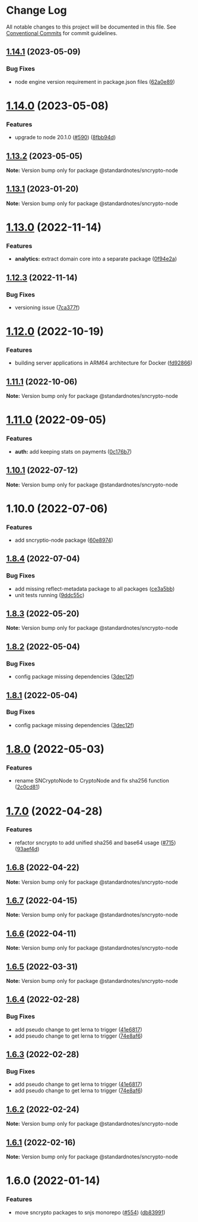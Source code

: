 # Change Log

All notable changes to this project will be documented in this file.
See [Conventional Commits](https://conventionalcommits.org) for commit guidelines.

## [1.14.1](https://github.com/standardnotes/server/compare/@standardnotes/sncrypto-node@1.14.0...@standardnotes/sncrypto-node@1.14.1) (2023-05-09)

### Bug Fixes

* node engine version requirement in package.json files ([62a0e89](https://github.com/standardnotes/server/commit/62a0e89748ab306566c4aa10b9dc0385fb0f1684))

# [1.14.0](https://github.com/standardnotes/server/compare/@standardnotes/sncrypto-node@1.13.2...@standardnotes/sncrypto-node@1.14.0) (2023-05-08)

### Features

* upgrade to node 20.1.0 ([#590](https://github.com/standardnotes/server/issues/590)) ([8fbb94d](https://github.com/standardnotes/server/commit/8fbb94d15ab664cca775ec71d51db465547c35ee))

## [1.13.2](https://github.com/standardnotes/server/compare/@standardnotes/sncrypto-node@1.13.1...@standardnotes/sncrypto-node@1.13.2) (2023-05-05)

**Note:** Version bump only for package @standardnotes/sncrypto-node

## [1.13.1](https://github.com/standardnotes/server/compare/@standardnotes/sncrypto-node@1.13.0...@standardnotes/sncrypto-node@1.13.1) (2023-01-20)

**Note:** Version bump only for package @standardnotes/sncrypto-node

# [1.13.0](https://github.com/standardnotes/server/compare/@standardnotes/sncrypto-node@1.12.3...@standardnotes/sncrypto-node@1.13.0) (2022-11-14)

### Features

* **analytics:** extract domain core into a separate package ([0f94e2a](https://github.com/standardnotes/server/commit/0f94e2ad0c8927733eac31f130cbe649dce765f9))

## [1.12.3](https://github.com/standardnotes/server/compare/@standardnotes/sncrypto-node@1.12.0...@standardnotes/sncrypto-node@1.12.3) (2022-11-14)

### Bug Fixes

* versioning issue ([7ca377f](https://github.com/standardnotes/server/commit/7ca377f1b889379e6a43a66c0134bf266763516d))

# [1.12.0](https://github.com/standardnotes/server/compare/@standardnotes/sncrypto-node@1.11.1...@standardnotes/sncrypto-node@1.12.0) (2022-10-19)

### Features

* building server applications in ARM64 architecture for Docker ([fd92866](https://github.com/standardnotes/server/commit/fd92866ba1a86b22769b23cc4c8387a83f87979a))

## [1.11.1](https://github.com/standardnotes/server/compare/@standardnotes/sncrypto-node@1.11.0...@standardnotes/sncrypto-node@1.11.1) (2022-10-06)

**Note:** Version bump only for package @standardnotes/sncrypto-node

# [1.11.0](https://github.com/standardnotes/server/compare/@standardnotes/sncrypto-node@1.10.1...@standardnotes/sncrypto-node@1.11.0) (2022-09-05)

### Features

* **auth:** add keeping stats on payments ([0c176b7](https://github.com/standardnotes/server/commit/0c176b70f8281e1e490224b9c7ab85f272a3d4e9))

## [1.10.1](https://github.com/standardnotes/server/compare/@standardnotes/sncrypto-node@1.10.0...@standardnotes/sncrypto-node@1.10.1) (2022-07-12)

**Note:** Version bump only for package @standardnotes/sncrypto-node

# 1.10.0 (2022-07-06)

### Features

* add sncryptio-node package ([60e8974](https://github.com/standardnotes/server/commit/60e8974580d498e7edf80813c32268a8bf7eda39))

## [1.8.4](https://github.com/standardnotes/snjs/compare/@standardnotes/sncrypto-node@1.8.3...@standardnotes/sncrypto-node@1.8.4) (2022-07-04)

### Bug Fixes

* add missing reflect-metadata package to all packages ([ce3a5bb](https://github.com/standardnotes/snjs/commit/ce3a5bbf3f1d2276ac4abc3eec3c6a44c8c3ba9b))
* unit tests running ([9ddc55c](https://github.com/standardnotes/snjs/commit/9ddc55c59c781e2bcc366304a6d0cc88d0e0865d))

## [1.8.3](https://github.com/standardnotes/snjs/compare/@standardnotes/sncrypto-node@1.8.2...@standardnotes/sncrypto-node@1.8.3) (2022-05-20)

**Note:** Version bump only for package @standardnotes/sncrypto-node

## [1.8.2](https://github.com/standardnotes/snjs/compare/@standardnotes/sncrypto-node@1.8.0...@standardnotes/sncrypto-node@1.8.2) (2022-05-04)

### Bug Fixes

* config package missing dependencies ([3dec12f](https://github.com/standardnotes/snjs/commit/3dec12fa4a83a8aed8419819eafb7c34795cb09f))

## [1.8.1](https://github.com/standardnotes/snjs/compare/@standardnotes/sncrypto-node@1.8.0...@standardnotes/sncrypto-node@1.8.1) (2022-05-04)

### Bug Fixes

* config package missing dependencies ([3dec12f](https://github.com/standardnotes/snjs/commit/3dec12fa4a83a8aed8419819eafb7c34795cb09f))

# [1.8.0](https://github.com/standardnotes/snjs/compare/@standardnotes/sncrypto-node@1.7.0...@standardnotes/sncrypto-node@1.8.0) (2022-05-03)

### Features

* rename SNCryptoNode to CryptoNode and fix sha256 function ([2c0cd81](https://github.com/standardnotes/snjs/commit/2c0cd81f952edfbe1f770534a269ddcaf9fa6678))

# [1.7.0](https://github.com/standardnotes/snjs/compare/@standardnotes/sncrypto-node@1.6.8...@standardnotes/sncrypto-node@1.7.0) (2022-04-28)

### Features

* refactor sncrypto to add unified sha256 and base64 usage  ([#715](https://github.com/standardnotes/snjs/issues/715)) ([93aef4d](https://github.com/standardnotes/snjs/commit/93aef4d39228a63f01aa90a88e5d28c3375ed707))

## [1.6.8](https://github.com/standardnotes/snjs/compare/@standardnotes/sncrypto-node@1.6.7...@standardnotes/sncrypto-node@1.6.8) (2022-04-22)

**Note:** Version bump only for package @standardnotes/sncrypto-node

## [1.6.7](https://github.com/standardnotes/snjs/compare/@standardnotes/sncrypto-node@1.6.6...@standardnotes/sncrypto-node@1.6.7) (2022-04-15)

**Note:** Version bump only for package @standardnotes/sncrypto-node

## [1.6.6](https://github.com/standardnotes/snjs/compare/@standardnotes/sncrypto-node@1.6.5...@standardnotes/sncrypto-node@1.6.6) (2022-04-11)

**Note:** Version bump only for package @standardnotes/sncrypto-node

## [1.6.5](https://github.com/standardnotes/snjs/compare/@standardnotes/sncrypto-node@1.6.4...@standardnotes/sncrypto-node@1.6.5) (2022-03-31)

**Note:** Version bump only for package @standardnotes/sncrypto-node

## [1.6.4](https://github.com/standardnotes/snjs/compare/@standardnotes/sncrypto-node@1.6.2...@standardnotes/sncrypto-node@1.6.4) (2022-02-28)

### Bug Fixes

* add pseudo change to get lerna to trigger ([41e6817](https://github.com/standardnotes/snjs/commit/41e6817bbf726b0932cdf16f58622328b9e42803))
* add pseudo change to get lerna to trigger ([74e8af6](https://github.com/standardnotes/snjs/commit/74e8af640e3d0b8c2f0fc7cf792f4e2cdf33b50c))

## [1.6.3](https://github.com/standardnotes/snjs/compare/@standardnotes/sncrypto-node@1.6.2...@standardnotes/sncrypto-node@1.6.3) (2022-02-28)

### Bug Fixes

* add pseudo change to get lerna to trigger ([41e6817](https://github.com/standardnotes/snjs/commit/41e6817bbf726b0932cdf16f58622328b9e42803))
* add pseudo change to get lerna to trigger ([74e8af6](https://github.com/standardnotes/snjs/commit/74e8af640e3d0b8c2f0fc7cf792f4e2cdf33b50c))

## [1.6.2](https://github.com/standardnotes/snjs/compare/@standardnotes/sncrypto-node@1.6.1...@standardnotes/sncrypto-node@1.6.2) (2022-02-24)

**Note:** Version bump only for package @standardnotes/sncrypto-node

## [1.6.1](https://github.com/standardnotes/snjs/compare/@standardnotes/sncrypto-node@1.6.0...@standardnotes/sncrypto-node@1.6.1) (2022-02-16)

**Note:** Version bump only for package @standardnotes/sncrypto-node

# 1.6.0 (2022-01-14)

### Features

* move sncrypto packages to snjs monorepo ([#554](https://github.com/standardnotes/snjs/issues/554)) ([db83991](https://github.com/standardnotes/snjs/commit/db8399190d9d10fdc31060568b836c62933fd525))
